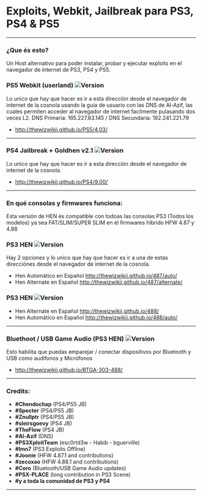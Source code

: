 # Exploits, Webkit, Jailbreak para PS3, PS4 & PS5
---

### ¿Que és esto?

Un Host alternativo para poder instalar, probar y ejecutar exploits en el navegador de internet de PS3, PS4 y PS5.

### PS5 Webkit (userland) ![Version](https://img.shields.io/badge/Version-4.03-brightgreen.svg)

Lo unico que hay que hacer es ir a esta dirección desde el navegador de internet de la cosnola usando la guia de usuario con las DNS de Al-Azif, las cuales permiten acceder al navegador de internet facilmente pulasando dos veces L2. DNS Primaria: 165.227.83.145 / DNS Secundaria: 192.241.221.79

- http://thewizwikii.github.io/PS5/4.03/

---

### PS4 Jailbreak + Goldhen v2.1 ![Version](https://img.shields.io/badge/Version-9.00-brightgreen.svg)

Lo unico que hay que hacer es ir a esta dirección desde el navegador de internet de la cosnola.

- http://thewizwikii.github.io/PS4/9.00/

---

### En qué consolas y firmwares funciona:

Esta versión de HEN és compatible con todoas las consolas PS3 (Todos los modelos) ya sea FAT/SLIM/SUPER SLIM en el firmwares híbrido HFW 4.87 y 4.88

### PS3 HEN ![Version](https://img.shields.io/badge/Version-4.87-brightgreen.svg) 

Hay 2 opciones y lo unico que hay que hacer es ir a una de estas direcciónes desde el navegador de internet de la cosnola.
- Hen Automático en Español http://thewizwikii.github.io/487/auto/
- Hen Alternate en Español http://thewizwikii.github.io/487/alternate/


### PS3 HEN ![Version](https://img.shields.io/badge/Version-4.88-brightgreen.svg)
- Hen Alternate en Español http://thewizwikii.github.io/488/
- Hen Automático en Español http://thewizwikii.github.io/488/auto/

---

### Bluethoot / USB Game Audio (PS3 HEN) ![Version](https://img.shields.io/badge/Version-4.88-brightgreen.svg)

Esto habilita que puedas emparejar / conectar dispositivos por Bluetooth y USB como audifonos y Micrófonos

- http://thewizwikii.github.io/BTGA-303-488/


---

### Credits:

- **#Chendochap** (PS4/PS5 JB)
- **#Specter** (PS4/PS5 JB)
- **#Znullptr** (PS4/PS5 JB)
- **#sleirsgoevy** (PS4 JB)
- **#TheFlow** (PS4 JB)
- **#Al-Azif** (DNS)
- **#PS3XploitTeam** (esc0rtd3w - Habib - bguerville)
- **#lmn7** (PS3 Exploits Offline)
- **#Joonie** (HFW 4.87.1 and contributions)
- **#zecoxao** (HFW 4.88.1 and contributions)
- **#Coro** (Bluetooth/USB Game Audio updates)
- **#PSX-PLACE** (long contribution in PS3 Scene)
- **#y a toda la comunidad de PS3 y PS4**

---
